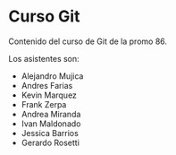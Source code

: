 # Curso Git

Contenido del curso de Git de la promo 86.

Los asistentes son:

- Alejandro Mujica
- Andres Farias
- Kevin Marquez
- Frank Zerpa
- Andrea Miranda
- Ivan Maldonado
- Jessica Barrios
- Gerardo Rosetti
